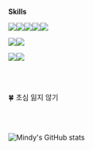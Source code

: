 **Skills**

<img src="https://img.shields.io/badge/Javascript-F7DF1E?style=flat-square&amp;logo=Javascript&amp;logoColor=black"><img src="https://img.shields.io/badge/Typescript-3178C6?style=flat-square&amp;logo=Typescript&amp;logoColor=black"><img src="https://img.shields.io/badge/React-61DAFB?style=flat-square&amp;logo=React&amp;logoColor=black"><img src="https://img.shields.io/badge/ReactNative-61DAFB?style=flat-square&amp;logo=React&amp;logoColor=black"><img src="https://img.shields.io/badge/Next.js-000000?style=flat-square&amp;logo=Next.js&amp;logoColor=white">

<img src="https://img.shields.io/badge/Python-3776AB?style=flat-square&amp;logo=Python&amp;logoColor=white"><img src="https://img.shields.io/badge/Django-092E20?style=flat-square&amp;logo=django&amp;logoColor=white">



<img src="https://img.shields.io/badge/Github-181717?style=flat-square&logo=Github&logoColor=white"><img src="https://img.shields.io/badge/GitLab-181717?style=flat-square&logo=GitLab&logoColor=#FC6D26">

<br/>
<br/>

 :four_leaf_clover: 초심 잃지 않기
 
<br/>
<br/>

![Mindy's GitHub stats](https://github-readme-stats.vercel.app/api?username=chosim-dvlpr&show_icons=true&theme=bear)
